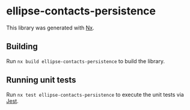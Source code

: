 # ellipse-contacts-persistence

This library was generated with [Nx](https://nx.dev).

## Building

Run `nx build ellipse-contacts-persistence` to build the library.

## Running unit tests

Run `nx test ellipse-contacts-persistence` to execute the unit tests via [Jest](https://jestjs.io).

